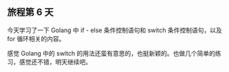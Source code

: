 ## 旅程第 6 天

今天学习了一下 Golang 中 if - else 条件控制语句和 switch 条件控制语句，以及 for 循环相关的内容。

感觉 Golang 中的 switch 的用法还蛮有意思的，也挺新颖的。也做几个简单的练习，感觉还不错，明天继续吧。